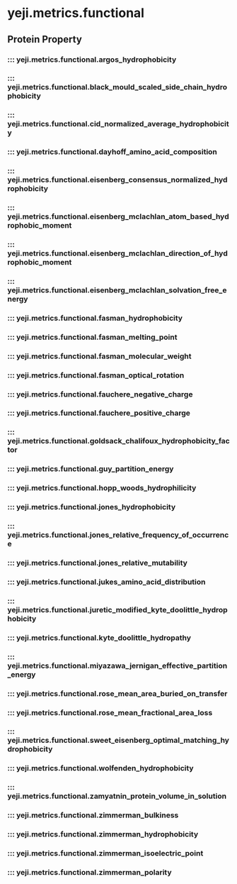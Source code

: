 # yeji.metrics.functional

## Protein Property

### ::: yeji.metrics.functional.argos_hydrophobicity
### ::: yeji.metrics.functional.black_mould_scaled_side_chain_hydrophobicity
### ::: yeji.metrics.functional.cid_normalized_average_hydrophobicity
### ::: yeji.metrics.functional.dayhoff_amino_acid_composition
### ::: yeji.metrics.functional.eisenberg_consensus_normalized_hydrophobicity
### ::: yeji.metrics.functional.eisenberg_mclachlan_atom_based_hydrophobic_moment
### ::: yeji.metrics.functional.eisenberg_mclachlan_direction_of_hydrophobic_moment
### ::: yeji.metrics.functional.eisenberg_mclachlan_solvation_free_energy
### ::: yeji.metrics.functional.fasman_hydrophobicity
### ::: yeji.metrics.functional.fasman_melting_point
### ::: yeji.metrics.functional.fasman_molecular_weight
### ::: yeji.metrics.functional.fasman_optical_rotation
### ::: yeji.metrics.functional.fauchere_negative_charge
### ::: yeji.metrics.functional.fauchere_positive_charge
### ::: yeji.metrics.functional.goldsack_chalifoux_hydrophobicity_factor
### ::: yeji.metrics.functional.guy_partition_energy
### ::: yeji.metrics.functional.hopp_woods_hydrophilicity
### ::: yeji.metrics.functional.jones_hydrophobicity
### ::: yeji.metrics.functional.jones_relative_frequency_of_occurrence
### ::: yeji.metrics.functional.jones_relative_mutability
### ::: yeji.metrics.functional.jukes_amino_acid_distribution
### ::: yeji.metrics.functional.juretic_modified_kyte_doolittle_hydrophobicity
### ::: yeji.metrics.functional.kyte_doolittle_hydropathy
### ::: yeji.metrics.functional.miyazawa_jernigan_effective_partition_energy
### ::: yeji.metrics.functional.rose_mean_area_buried_on_transfer
### ::: yeji.metrics.functional.rose_mean_fractional_area_loss
### ::: yeji.metrics.functional.sweet_eisenberg_optimal_matching_hydrophobicity
### ::: yeji.metrics.functional.wolfenden_hydrophobicity
### ::: yeji.metrics.functional.zamyatnin_protein_volume_in_solution
### ::: yeji.metrics.functional.zimmerman_bulkiness
### ::: yeji.metrics.functional.zimmerman_hydrophobicity
### ::: yeji.metrics.functional.zimmerman_isoelectric_point
### ::: yeji.metrics.functional.zimmerman_polarity